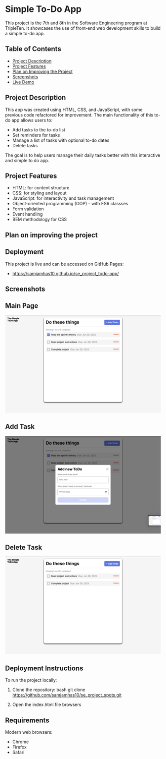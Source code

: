 # Simple To-Do App

This project is the 7th and 8th in the Software Engineering program at TripleTen. It showcases the use of front-end web development skills to build a simple to-do app.

## Table of Contents

- [Project Description](#project-description)
- [Project Features](#project-features)
- [Plan on Improving the Project](#plan-on-improving-the-project)
- [Screenshots](#screenshots)
- [Live Demo](#live-demo)

## Project Description

This app was created using HTML, CSS, and JavaScript, with some previous code refactored for improvement. The main functionality of this to-do app allows users to:

- Add tasks to the to-do list
- Set reminders for tasks
- Manage a list of tasks with optional to-do dates
- Delete tasks

The goal is to help users manage their daily tasks better with this interactive and simple to do app.

## Project Features

- HTML: for content structure
- CSS: for styling and layout
- JavaScript: for interactivity and task management
- Object-oriented programming (OOP) - with ES6 classses
- Form validation
- Event handling
- BEM methodology for CSS

## Plan on improving the project



## Deployment

This project is live and can be accessed on GitHub Pages:

- https://samjamhas10.github.io/se_project_todo-app/

## Screenshots

## Main Page

![Main Screenshot](main.png)

## Add Task

![Add Screenshot](add-task.png)

## Delete Task

![Delete Screenshot](delete-task.png)

## Deployment Instructions

To run the project locally:

1. Clone the repository:
   bash
   git clone https://github.com/samjamhas10/se_project_spots.git

2. Open the index.html file browsers

## Requirements

Modern web browsers:

- Chrome
- Firefox
- Safari
